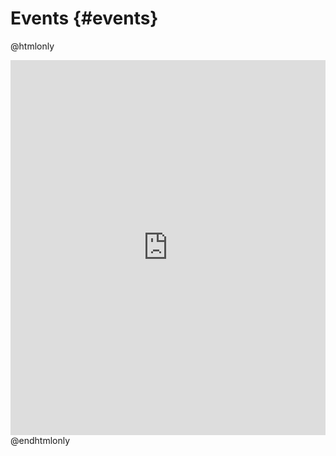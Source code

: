 Events {#events}
======

@htmlonly
<iframe src="https://calendar.google.com/calendar/embed?showTitle=0&amp;showPrint=0&amp;showCalendars=0&amp;showTz=0&amp;height=600&amp;wkst=1&amp;bgcolor=%23FFFFFF&amp;src=o2r3fql41t0h1ep4tv1aek74e4%40group.calendar.google.com&amp;color=%2323164E&amp;ctz=America%2FSao_Paulo" style="border-width:0" width="100%" height="600" frameborder="0" scrolling="no"></iframe>
@endhtmlonly
